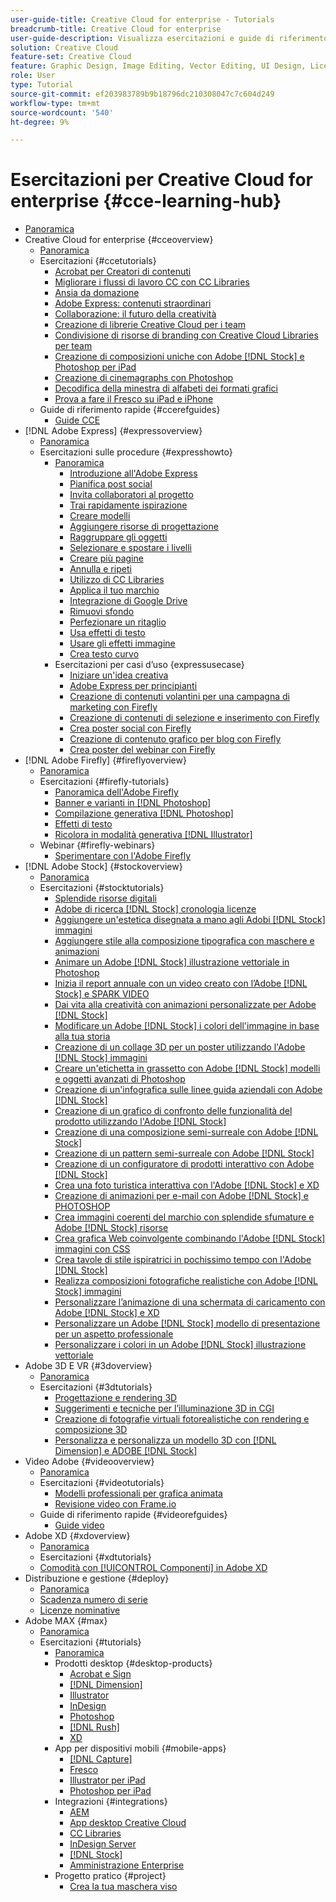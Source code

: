 ```yaml
---
user-guide-title: Creative Cloud for enterprise - Tutorials
breadcrumb-title: Creative Cloud for enterprise
user-guide-description: Visualizza esercitazioni e guide di riferimento rapido incentrate su Creative Cloud for enterprise
solution: Creative Cloud
feature-set: Creative Cloud
feature: Graphic Design, Image Editing, Vector Editing, UI Design, Licensable Assets, Gen AI, Video Editing, 3D
role: User
type: Tutorial
source-git-commit: ef203983789b9b18796dc210308047c7c604d249
workflow-type: tm+mt
source-wordcount: '540'
ht-degree: 9%

---
```



# Esercitazioni per Creative Cloud for enterprise {#cce-learning-hub}

+ [Panoramica](overview.md)
+ Creative Cloud for enterprise {#cceoverview}
   + [Panoramica](cce/overview-cce.md)
   + Esercitazioni {#ccetutorials}
      + [Acrobat per Creatori di contenuti](cce/acrobat-content-creators.md)
      + [Migliorare i flussi di lavoro CC con CC Libraries](cce/cc-workflows-cc-libraries.md)
      + [Ansia da domazione](cce/taming-type-anxiety.md)
      + [Adobe Express: contenuti straordinari](cce/adobe-express-content-that-stands-out.md)
      + [Collaborazione: il futuro della creatività](cce/collaboration-the-future-of-creativity.md)
      + [Creazione di librerie Creative Cloud per i team](cce/ccteamlibraries.md)
      + [Condivisione di risorse di branding con Creative Cloud Libraries per team](cce/sharecclibraries.md)
      + [Creazione di composizioni uniche con Adobe [!DNL Stock] e Photoshop per iPad](cce/compositepsipad.md)
      + [Creazione di cinemagraphs con Photoshop](cce/cinemagraphps.md)
      + [Decodifica della minestra di alfabeti dei formati grafici](cce/alphabetsoup.md)
      + [Prova a fare il Fresco su iPad e iPhone](cce/frescoworkshop.md)
   + Guide di riferimento rapide {#ccerefguides}
      + [Guide CCE](quick-reference/overview-ref.md)
+ [!DNL Adobe Express] {#expressoverview}
   + [Panoramica](express/overview-express.md)
   + Esercitazioni sulle procedure {#expresshowto}
      + [Panoramica](express/overview-express-how-to.md)
         + [Introduzione all&#39;Adobe Express](express/get-started.md)
         + [Pianifica post social](express/schedule.md)
         + [Invita collaboratori al progetto](express/collaborate.md)
         + [Trai rapidamente ispirazione](express/get-inspiration.md)
         + [Creare modelli](express/create-templates.md)
         + [Aggiungere risorse di progettazione](express/add-design-assets.md)
         + [Raggruppare gli oggetti](express/group-objects.md)
         + [Selezionare e spostare i livelli](express/layers.md)
         + [Creare più pagine](express/multiple-pages.md)
         + [Annulla e ripeti](express/undo-redo.md)
         + [Utilizzo di CC Libraries](express/cc-libraries.md)
         + [Applica il tuo marchio](express/brand.md)
         + [Integrazione di Google Drive](express/google-drive.md)
         + [Rimuovi sfondo](express/remove-background.md)
         + [Perfezionare un ritaglio](express/refine-cutout.md)
         + [Usa effetti di testo](express/text-effects.md)
         + [Usare gli effetti immagine](express/image-effects.md)
         + [Crea testo curvo](express/create-curved-text.md)
      + Esercitazioni per casi d’uso {expressusecase}
         + [Iniziare un&#39;idea creativa](express/jumpstart-ideation.md)
         + [Adobe Express per principianti](express/adobe-express-beginners.md)
         + [Creazione di contenuti volantini per una campagna di marketing con Firefly](express/create-local-marketing.md)
         + [Creazione di contenuti di selezione e inserimento con Firefly](express/create-on-boarding.md)
         + [Crea poster social con Firefly](express/create-social-posters.md)
         + [Creazione di contenuto grafico per blog con Firefly](express/create-blog-graphics.md)
         + [Crea poster del webinar con Firefly](express/create-webinar-poster.md)
+ [!DNL Adobe Firefly] {#fireflyoverview}
   + [Panoramica](firefly/overview-firefly.md)
   + Esercitazioni {#firefly-tutorials}
      + [Panoramica dell&#39;Adobe Firefly](firefly/overview-of-firefly.md)
      + [Banner e varianti in [!DNL Photoshop]](firefly/web-banner-ad.md)
      + [Compilazione generativa [!DNL Photoshop]](firefly/generative-fill.md)
      + [Effetti di testo](firefly/text-effects.md)
      + [Ricolora in modalità generativa [!DNL Illustrator]](firefly/generative-recolor.md)
   + Webinar {#firefly-webinars}
      + [Sperimentare con l&#39;Adobe Firefly](firefly/webinar-experimenting.md)
+ [!DNL Adobe Stock] {#stockoverview}
   + [Panoramica](stock/overview-stock.md)
   + Esercitazioni {#stocktutorials}
      + [Splendide risorse digitali](stock/stunning-digital-assets.md)
      + [Adobe di ricerca [!DNL Stock] cronologia licenze](stock/searchstock.md)
      + [Aggiungere un&#39;estetica disegnata a mano agli Adobi [!DNL Stock] immagini](stock/handdrawn.md)
      + [Aggiungere stile alla composizione tipografica con maschere e animazioni](stock/flairtypography.md)
      + [Animare un Adobe [!DNL Stock] illustrazione vettoriale in Photoshop](stock/animatevector.md)
      + [Inizia il report annuale con un video creato con l’Adobe [!DNL Stock] e SPARK VIDEO](stock/annualreport.md)
      + [Dai vita alla creatività con animazioni personalizzate per Adobe [!DNL Stock]](stock/customanimations.md)
      + [Modificare un Adobe [!DNL Stock] i colori dell&#39;immagine in base alla tua storia](stock/changecolors.md)
      + [Creazione di un collage 3D per un poster utilizzando l&#39;Adobe [!DNL Stock] immagini](stock/collage.md)
      + [Creare un&#39;etichetta in grassetto con Adobe [!DNL Stock] modelli e oggetti avanzati di Photoshop](stock/boldlabel.md)
      + [Creazione di un&#39;infografica sulle linee guida aziendali con Adobe [!DNL Stock]](stock/infographic.md)
      + [Creazione di un grafico di confronto delle funzionalità del prodotto utilizzando l&#39;Adobe [!DNL Stock]](stock/featurecomparison.md)
      + [Creazione di una composizione semi-surreale con Adobe [!DNL Stock]](stock/surrealcomposite.md)
      + [Creazione di un pattern semi-surreale con Adobe [!DNL Stock]](stock/surrealpattern.md)
      + [Creazione di un configuratore di prodotti interattivo con Adobe [!DNL Stock]](stock/productconfigurator.md)
      + [Crea una foto turistica interattiva con l&#39;Adobe [!DNL Stock] e XD](stock/interactivetourismphoto.md)
      + [Creazione di animazioni per e-mail con Adobe [!DNL Stock] e PHOTOSHOP](stock/animationemail.md)
      + [Crea immagini coerenti del marchio con splendide sfumature e Adobe [!DNL Stock] risorse](stock/brandgradients.md)
      + [Crea grafica Web coinvolgente combinando l&#39;Adobe [!DNL Stock] immagini con CSS](stock/webgraphics.md)
      + [Crea tavole di stile ispiratrici in pochissimo tempo con l&#39;Adobe [!DNL Stock]](stock/moodboard.md)
      + [Realizza composizioni fotografiche realistiche con Adobe [!DNL Stock] immagini](stock/realisticcomposite.md)
      + [Personalizzare l’animazione di una schermata di caricamento con Adobe [!DNL Stock] e XD](stock/loadingscreen.md)
      + [Personalizzare un Adobe [!DNL Stock] modello di presentazione per un aspetto professionale](stock/presentationtemplate.md)
      + [Personalizzare i colori in un Adobe [!DNL Stock] illustrazione vettoriale](stock/customizecolors.md)
+ Adobe 3D E VR {#3doverview}
   + [Panoramica](3di/overview-3di.md)
   + Esercitazioni {#3dtutorials}
      + [Progettazione e rendering 3D](3di/substance-3d-stager.md)
      + [Suggerimenti e tecniche per l’illuminazione 3D in CGI](3di/mastering3dlighting.md)
      + [Creazione di fotografie virtuali fotorealistiche con rendering e composizione 3D](3di/photorealistic.md)
      + [Personalizza e personalizza un modello 3D con [!DNL Dimension] e ADOBE [!DNL Stock]](3di/3ddimensionstock.md)
+ Video Adobe {#videooverview}
   + [Panoramica](dva/overview-dva.md)
   + Esercitazioni {#videotutorials}
      + [Modelli professionali per grafica animata](dva/motion-graphics-templates.md)
      + [Revisione video con Frame.io](dva/video-review-frame-io.md)
   + Guide di riferimento rapide {#videorefguides}
      + [Guide video](dva/overview-dva-ref.md)
+ Adobe XD {#xdoverview}
   + [Panoramica](xd/overview-xd.md)
   + Esercitazioni {#xdtutorials}
   + [Comodità con [!UICONTROL Componenti] in Adobe XD](xd/components.md)
+ Distribuzione e gestione {#deploy}
   + [Panoramica](deploy/overview-deploy.md)
   + [Scadenza numero di serie](deploy/cceserial.md)
   + [Licenze nominative](deploy/nameduserlicensing.md)
+ Adobe MAX {#max}
   + [Panoramica](max/overview-max.md)
   + Esercitazioni {#tutorials}
      + [Panoramica](max/maxtutorials.md)
      + Prodotti desktop {#desktop-products}
         + [Acrobat e Sign](max/acrobat-sign.md)
         + [[!DNL Dimension]](max/dimension.md)
         + [Illustrator](max/illustrator.md)
         + [InDesign](max/indesign.md)
         + [Photoshop](max/photoshop.md)
         + [[!DNL Rush]](max/rush.md)
         + [XD](max/xd.md)
      + App per dispositivi mobili {#mobile-apps}
         + [[!DNL Capture]](max/capture.md)
         + [Fresco](max/fresco.md)
         + [Illustrator per iPad](max/illustratoripad.md)
         + [Photoshop per iPad](max/photoshopipad.md)
      + Integrazioni {#integrations}
         + [AEM](max/aem.md)
         + [App desktop Creative Cloud](max/creativeclouddesktopapp.md)
         + [CC Libraries](max/cclibraries.md)
         + [InDesign Server](max/indesignserver.md)
         + [[!DNL Stock]](max/stock.md)
         + [Amministrazione Enterprise](max/enterprise.md)
      + Progetto pratico {#project}
         + [Crea la tua maschera viso](max/handsonproject.md)